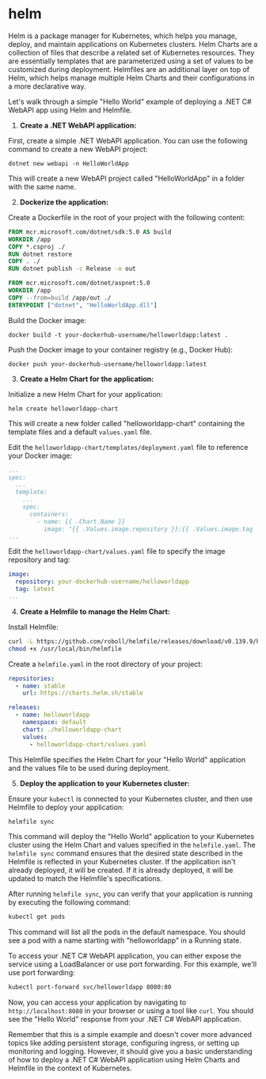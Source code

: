 # helm

Helm is a package manager for Kubernetes, which helps you manage, deploy, and maintain applications on Kubernetes clusters. Helm Charts are a collection of files that describe a related set of Kubernetes resources. They are essentially templates that are parameterized using a set of values to be customized during deployment. Helmfiles are an additional layer on top of Helm, which helps manage multiple Helm Charts and their configurations in a more declarative way.

Let's walk through a simple "Hello World" example of deploying a .NET C# WebAPI app using Helm and Helmfile.

1. **Create a .NET WebAPI application:**

First, create a simple .NET WebAPI application. You can use the following command to create a new WebAPI project:

```
dotnet new webapi -n HelloWorldApp
```

This will create a new WebAPI project called "HelloWorldApp" in a folder with the same name.

2. **Dockerize the application:**

Create a Dockerfile in the root of your project with the following content:

```Dockerfile
FROM mcr.microsoft.com/dotnet/sdk:5.0 AS build
WORKDIR /app
COPY *.csproj ./
RUN dotnet restore
COPY . ./
RUN dotnet publish -c Release -o out

FROM mcr.microsoft.com/dotnet/aspnet:5.0
WORKDIR /app
COPY --from=build /app/out ./
ENTRYPOINT ["dotnet", "HelloWorldApp.dll"]
```

Build the Docker image:

```
docker build -t your-dockerhub-username/helloworldapp:latest .
```

Push the Docker image to your container registry (e.g., Docker Hub):

```
docker push your-dockerhub-username/helloworldapp:latest
```

3. **Create a Helm Chart for the application:**

Initialize a new Helm Chart for your application:

```
helm create helloworldapp-chart
```

This will create a new folder called "helloworldapp-chart" containing the template files and a default `values.yaml` file.

Edit the `helloworldapp-chart/templates/deployment.yaml` file to reference your Docker image:

```yaml
...
spec:
  ...
  template:
    ...
    spec:
      containers:
        - name: {{ .Chart.Name }}
          image: "{{ .Values.image.repository }}:{{ .Values.image.tag | default .Chart.AppVersion }}"
...
```

Edit the `helloworldapp-chart/values.yaml` file to specify the image repository and tag:

```yaml
image:
  repository: your-dockerhub-username/helloworldapp
  tag: latest
...
```

4. **Create a Helmfile to manage the Helm Chart:**

Install Helmfile:

```sh
curl -L https://github.com/roboll/helmfile/releases/download/v0.139.9/helmfile_linux_amd64 -o /usr/local/bin/helmfile
chmod +x /usr/local/bin/helmfile
```

Create a `helmfile.yaml` in the root directory of your project:

```yaml
repositories:
  - name: stable
    url: https://charts.helm.sh/stable

releases:
  - name: helloworldapp
    namespace: default
    chart: ./helloworldapp-chart
    values:
      - helloworldapp-chart/values.yaml
```

This Helmfile specifies the Helm Chart for your "Hello World" application and the values file to be used during deployment.

5. **Deploy the application to your Kubernetes cluster:**

Ensure your `kubectl` is connected to your Kubernetes cluster, and then use Helmfile to deploy your application:

```sh
helmfile sync
```

This command will deploy the "Hello World" application to your Kubernetes cluster using the Helm Chart and values specified in the `helmfile.yaml`. The `helmfile sync` command ensures that the desired state described in the Helmfile is reflected in your Kubernetes cluster. If the application isn't already deployed, it will be created. If it is already deployed, it will be updated to match the Helmfile's specifications.

After running `helmfile sync`, you can verify that your application is running by executing the following command:

```sh
kubectl get pods
```

This command will list all the pods in the default namespace. You should see a pod with a name starting with "helloworldapp" in a Running state.

To access your .NET C# WebAPI application, you can either expose the service using a LoadBalancer or use port forwarding. For this example, we'll use port forwarding:

```sh
kubectl port-forward svc/helloworldapp 8080:80
```

Now, you can access your application by navigating to `http://localhost:8080` in your browser or using a tool like `curl`. You should see the "Hello World" response from your .NET C# WebAPI application.

Remember that this is a simple example and doesn't cover more advanced topics like adding persistent storage, configuring ingress, or setting up monitoring and logging. However, it should give you a basic understanding of how to deploy a .NET C# WebAPI application using Helm Charts and Helmfile in the context of Kubernetes.
